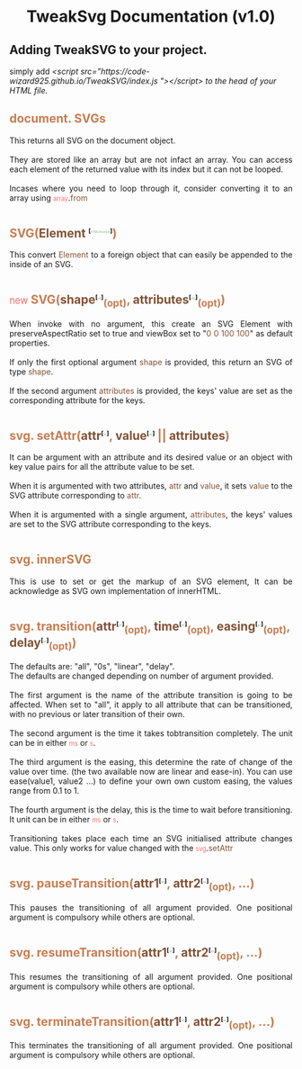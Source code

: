 
 <body>
    <h1 style="text-align: center">TweakSvg Documentation (v1.0)</h1>
    <h2> Adding TweakSVG to your project.</h2>
    <p> simply add <i>&lt;script src=&quot;https://code-wizard925.github.io/TweakSVG/index.js &quot;&gt;&lt;/script&gt; to the head of your HTML file.</p>
    <h2 style="color: #c77d52;"></i> document. SVGs</h2>
    <p style="text-align: justify;margin-block-end: 3em;">This returns all SVG on the document object.<br/><br/> They are stored like an array but are not infact an array. You can access each element of the returned value with its index but it can not be looped.<br/><br/> Incases where you need to loop through it, consider converting it to an array using <span style="color: #ff423b;font-weight: 300;font-size: 0.8em;">array</span>.<span style="color: #825236;">from</span></p>
    <h2 style="color: #c77d52;">SVG(<span style="color: #825236;">Element</span> <sup style="color: #000;font-size: .5em;">[<span style="color: #55a04b;font-weight: 300;font-size: .5em;">HTMLElement</span>]</sup>)</h2>
    <p style="text-align: justify;margin-block-end: 3em;">This convert <span style="color: #825236;">Element</span> to a foreign object that can easily be appended to the inside of an SVG.</p>
      <h2 style="color: #c77d52;"><span style="color: #ff423b;font-weight: 300;font-size: 0.8em;">new</span> SVG(<span style="color: #825236;">shape</span><sup style="color: #000;font-size: .5em;">[<span style="color: #55a04b;font-weight: 300;font-size: .5em;">str</span>]</sup><sub>(opt)</sub>, <span style="color: #825236;">attributes</span><sup style="color: #000;font-size: .5em;">[<span style="color: #55a04b;font-weight: 300;font-size: .5em;">obj</span>]</sup><sub>(opt)</sub>)</h2>
      <p style="text-align: justify;margin-block-end: 3em;">When invoke with no argument, this create an SVG Element with preserveAspectRatio set to true and viewBox set to &quot;<span style="color: #825236;">0 0 100 100</span>&quot; as default properties.<br/><br/>
      If only the first optional argument <span style="color: #825236;">shape</span> is provided,  this return an SVG of type <span style="color: #825236;">shape</span>.
      <br/><br/>
      If the second argument <span style="color: #825236;">attributes</span> is provided, the keys' value are set as the corresponding attribute for the keys.</p>
      <h2 style="color: #c77d52;">svg. setAttr(<span style="color: #825236;">attr</span><sup style="color: #000;font-size: .5em;">[<span style="color: #55a04b;font-weight: 300;font-size: .5em;">str</span>]</sup>, <span style="color: #825236;">value</span><sup style="color: #000;font-size: .5em;">[<span style="color: #55a04b;font-weight: 300;font-size: .5em;">str</span>]</sup> || <span style="color: #825236;">attributes</span>) </h2>
      <p style="text-align: justify;margin-block-end: 3em;">It can be argument with an attribute and its desired value or an object with key value pairs for all the attribute value to be set.<br/><br/> When it is argumented with two attributes, <span style="color: #825236;">attr</span> and <span style="color: #825236;">value</span>, it sets <span style="color: #825236;">value</span> to the SVG attribute corresponding to <span style="color: #825236;">attr</span>.<br/><br/>
      When it is argumented with a single argument, <span style="color: #825236;">attributes</span>, the keys' values are set to the SVG attribute corresponding to the keys.
      </p>
      <h2 style="color: #c77d52;">svg. innerSVG</h2>
      <p style="text-align: justify;margin-block-end: 3em;">This is use to set or get the markup of an SVG element, It can be acknowledge as SVG own implementation of innerHTML.</p>
      <h2 style="color: #c77d52;">svg. transition(<span style="color: #825236;">attr<sup style="color: #000;font-size: .5em;">[<span style="color: #55a04b;font-weight: 300;font-size: .5em;">str</span>]</sup></span><sub>(opt)</sub>, <span style="color: #825236;">time<sup style="color: #000;font-size: .5em;">[<span style="color: #55a04b;font-weight: 300;font-size: .5em;">str</span>]</sup></span><sub>(opt)</sub>, <span style="color: #825236;">easing<sup style="color: #000;font-size: .5em;">[<span style="color: #55a04b;font-weight: 300;font-size: .5em;">str</span>]</sup></span><sub>(opt)</sub>, <span style="color: #825236;">delay<sup style="color: #000;font-size: .5em;">[<span style="color: #55a04b;font-weight: 300;font-size: .5em;">str</span>]</sup></span><sub>(opt)</sub>)</h2>
      <p style="text-align: justify;margin-block-end: 3em;">The defaults are: &quot;all&quot;, &quot;0s&quot;, &quot;linear&quot;, &quot;delay&quot;.<br/>
      The defaults are changed depending on number of argument provided.<br/><br/>
      The first argument is the name of the attribute transition is going to be affected. When set to &quot;all&quot;, it apply to all attribute that can be transitioned, with no previous or later transition of their own.<br/><br/>
      The second argument is the time it takes tobtransition completely. The unit can be in either <span style="color: #ff423b;font-weight: 300;font-size: 0.8em;">ms</span> or <span style="color: #ff423b;font-weight: 300;font-size: 0.8em;">s</span>.<br/><br/>
      The third argument is the easing, this determine the rate of change of the value over time. (the two available now are linear and ease-in). You can use ease(value1, value2 ...) to define your own own custom easing, the values range from 0.1 to 1.<br/><br/>
      The fourth argument is the delay, this is the time to wait before transitioning. It unit can be in either <span style="color: #ff423b;font-weight: 300;font-size: 0.8em;">ms</span> or <span style="color: #ff423b;font-weight: 300;font-size: 0.8em;">s</span>.<br/><br/>
      Transitioning takes place each time an SVG initialised attribute changes value. This only works for value changed with the <span style="color: #ff423b;font-weight: 300;font-size: 0.8em;">svg</span>.<span style="color: #825236;">setAttr</span>
      </p>
      <h2 style="color: #c77d52;">svg. pauseTransition(<span style="color: #825236;">attr1<sup style="color: #000;font-size: .5em;">[<span style="color: #55a04b;font-weight: 300;font-size: .5em;">str</span>]</sup></span>, <span style="color: #825236;">attr2<sup style="color: #000;font-size: .5em;">[<span style="color: #55a04b;font-weight: 300;font-size: .5em;">str</span>]</sup></span><sub>(opt)</sub>, ...)</h2>
      <p style="text-align: justify;margin-block-end: 3em;">
        This pauses the transitioning of all argument provided. One positional argument is compulsory while others are optional.
      </p>
      <h2 style="color: #c77d52;">svg. resumeTransition(<span style="color: #825236;">attr1<sup style="color: #000;font-size: .5em;">[<span style="color: #55a04b;font-weight: 300;font-size: .5em;">str</span>]</sup></span>, <span style="color: #825236;">attr2<sup style="color: #000;font-size: .5em;">[<span style="color: #55a04b;font-weight: 300;font-size: .5em;">str</span>]</sup></span><sub>(opt)</sub>, ...)</h2>
      <p style="text-align: justify;margin-block-end: 3em;">
        This resumes the transitioning of all argument provided. One positional argument is compulsory while others are optional.
      </p>
      <h2 style="color: #c77d52;">svg. terminateTransition(<span style="color: #825236;">attr1<sup style="color: #000;font-size: .5em;">[<span style="color: #55a04b;font-weight: 300;font-size: .5em;">str</span>]</sup></span>, <span style="color: #825236;">attr2<sup style="color: #000;font-size: .5em;">[<span style="color: #55a04b;font-weight: 300;font-size: .5em;">str</span>]</sup></span><sub>(opt)</sub>, ...)</h2>
      <p style="text-align: justify;margin-block-end: 3em;">
        This terminates the transitioning of all argument provided. One positional argument is compulsory while others are optional.
      </p>
 </body>
